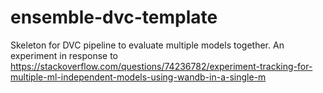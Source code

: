 # ensemble-dvc-template

Skeleton for DVC pipeline to evaluate multiple models together.
An experiment in response to
https://stackoverflow.com/questions/74236782/experiment-tracking-for-multiple-ml-independent-models-using-wandb-in-a-single-m
